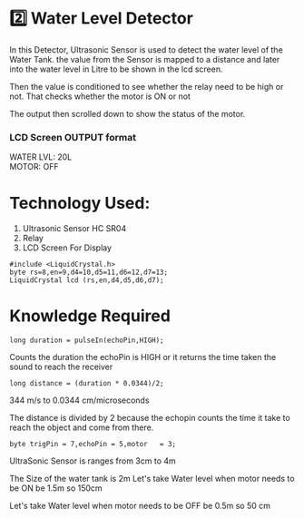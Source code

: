 # 2️⃣ Water Level Detector

In this Detector, Ultrasonic Sensor is used to detect the water level of the Water Tank. the value from the Sensor is mapped to a distance and later into the water level in Litre to be shown in the lcd screen.

Then the value is conditioned to see whether the relay need to be high or not. That checks whether the motor is ON or not

The output then scrolled down to show the status of the motor.
### LCD Screen OUTPUT format
WATER LVL: 20L<br>
MOTOR: OFF


# Technology Used:
1. Ultrasonic Sensor HC SR04
2. Relay
3. LCD Screen For Display
```terminal
#include <LiquidCrystal.h>
byte rs=8,en=9,d4=10,d5=11,d6=12,d7=13;
LiquidCrystal lcd (rs,en,d4,d5,d6,d7);
```
# Knowledge Required 
```terminal
long duration = pulseIn(echoPin,HIGH);
```
Counts the duration the echoPin is HIGH or it returns the time taken the sound to reach the receiver
```terminal
long distance = (duration * 0.0344)/2;
```
344 m/s to 0.0344 cm/microseconds

The distance is divided by 2 because the echopin counts the time it take to reach the object and come from there.

```terminal
byte trigPin = 7,echoPin = 5,motor   = 3;
```
UltraSonic Sensor is ranges from 3cm to 4m 

The Size of the water tank is 2m Let's take Water level when motor needs to be ON be 1.5m so 150cm 

Let's take Water level when motor needs to be OFF be 0.5m so 50 cm

